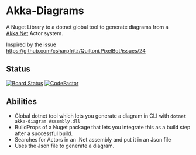 # Akka-Diagrams

A Nuget Library to a dotnet global tool to generate diagrams from a [Akka.Net](https://getakka.net/index.html) Actor system.

Inspired by the issue https://github.com/csharpfritz/Quiltoni.PixelBot/issues/24

## Status
[![Board Status](https://dev.azure.com/Stelzi79/86ee283c-8bae-4522-88a3-a2ae9df3b9e3/a66164b5-f82c-425a-bb13-805393780a58/_apis/work/boardbadge/eb1b314e-7541-42f7-b5f5-ea0b912c906b)](https://dev.azure.com/Stelzi79/86ee283c-8bae-4522-88a3-a2ae9df3b9e3/_boards/board/t/a66164b5-f82c-425a-bb13-805393780a58/Microsoft.RequirementCategory)
[![CodeFactor](https://www.codefactor.io/repository/github/stelzi79/akka-diagrams/badge/develop)](https://www.codefactor.io/repository/github/stelzi79/akka-diagrams/overview/develop)

## Abilities

* Global dotnet tool which lets you generate a diagram in CLI with ````dotnet akka-diagram Assembly.dll````
* BuildProps of a Nuget package that lets you integrate this as a build step after a successful build.
* Searches for Actors in an .Net assembly and put it in an Json file
* Uses the Json file to generate a diagram.
